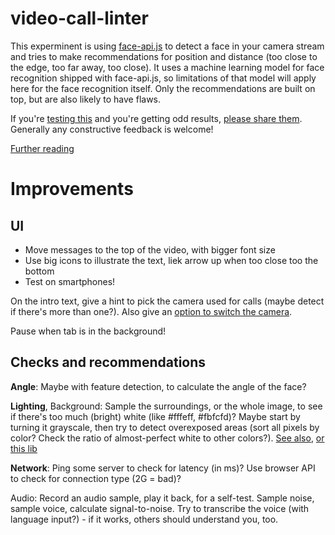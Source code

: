 # video-call-linter

This experminent is using [face-api.js](https://github.com/justadudewhohacks/face-api.js) to detect a face in your camera stream and tries to make recommendations for position and distance (too close to the edge, too far away, too close). It uses a machine learning model for face recognition shipped with face-api.js, so limitations of that model will apply here for the face recognition itself. Only the recommendations are built on top, but are also likely to have flaws.

If you're [testing this](https://jzaefferer.github.io/video-call-linter/) and you're getting odd results, [please share them](https://github.com/jzaefferer/video-call-linter/issues/new). Generally any constructive feedback is welcome!

[Further reading](https://joerns-recurse-ideas.glitch.me/#video-call-linter)

# Improvements

## UI

- Move messages to the top of the video, with bigger font size
- Use big icons to illustrate the text, liek arrow up when too close too the bottom
- Test on smartphones!

On the intro text, give a hint to pick the camera used for calls (maybe detect if there's more than one?). Also give an [option to switch the camera](https://h3manth.com/new/blog/2018/switch-cameras-getusermedia/).

Pause when tab is in the background!

## Checks and recommendations

**Angle**: Maybe with feature detection, to calculate the angle of the face?

**Lighting**, Background: Sample the surroundings, or the whole image, to see if there's too much (bright) white (like #fffeff, #fbfcfd)? Maybe start by turning it grayscale, then try to detect overexposed areas (sort all pixels by color? Check the ratio of almost-perfect white to other colors?). [See also](https://www.pyimagesearch.com/2016/10/31/detecting-multiple-bright-spots-in-an-image-with-python-and-opencv/), [or this lib](https://github.com/Vibrant-Colors/node-vibrant)

**Network**: Ping some server to check for latency (in ms)? Use browser API to check for connection type (2G = bad)?

Audio: Record an audio sample, play it back, for a self-test. Sample noise, sample voice, calculate signal-to-noise. Try to transcribe the voice (with language input?) - if it works, others should understand you, too.
